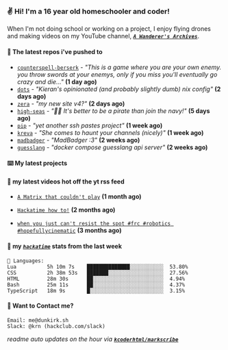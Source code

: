 ### ✌️ Hi! I'm a 16 year old homeschooler and coder!

When I'm not doing school or working on a project, I enjoy flying drones and making videos on my YouTube channel, [**_`A Wanderer's Archives`_**](https://youtube.com/@wanderer.archives).

#### 👷 The latest repos i've pushed to

- [`counterspell-berserk`](https://github.com/thelegendofmario/counterspell-berserk) - _"This is a game where you are your own enemy. you throw swords at your enemys, only if you miss you'll eventually go crazy and die..."_ **(1 day ago)**
- [`dots`](https://github.com/taciturnaxolotl/dots) - _"Kieran's opinionated (and probably slightly dumb) nix config"_ **(2 days ago)**
- [`zera`](https://github.com/taciturnaxolotl/zera) - _"my new site v4?"_ **(2 days ago)**
- [`high-seas`](https://github.com/hackclub/high-seas) - _"🏴‍☠️ It's better to be a pirate than join the navy!"_ **(5 days ago)**
- [`pip`](https://github.com/taciturnaxolotl/pip) - _"yet another ssh pastes project"_ **(1 week ago)**
- [`kreva`](https://github.com/taciturnaxolotl/kreva) - _"She comes to haunt your channels (nicely)"_ **(1 week ago)**
- [`madbadger`](https://github.com/taciturnaxolotl/madbadger) - _"MadBadger :3"_ **(2 weeks ago)**
- [`guesslang`](https://github.com/taciturnaxolotl/guesslang) - _"docker compose guesslang api server"_ **(2 weeks ago)**

#### ⌨️ My latest projects


#### 🍿 my latest videos hot off the yt rss feed

- [`A Matrix that couldn't play`](https://www.youtube.com/watch?v=NodwjZF7uZw) **(1 month ago)**

- [`Hackatime how to!`](https://www.youtube.com/watch?v=eKoD9yyr1To) **(2 months ago)**

- [`when you just can't resist the spot #frc #robotics #hopefullycinematic`](https://www.youtube.com/watch?v=Y7SZ_TDleGM) **(3 months ago)**



#### 📡 my [_`hackatime`_](https://waka.hackclub.com) stats from the last week

```text
💾 Languages:
Lua          5h 10m 7s    ██████████████░░░░░░░░░░░  53.80%
CSS          2h 38m 53s   ███████░░░░░░░░░░░░░░░░░░  27.56%
HTML         28m 30s      ██░░░░░░░░░░░░░░░░░░░░░░░  4.94%
Bash         25m 11s      ██░░░░░░░░░░░░░░░░░░░░░░░  4.37%
TypeScript   18m 9s       █░░░░░░░░░░░░░░░░░░░░░░░░  3.15%
```

#### 📮 Want to Contact me?

```text
Email: me@dunkirk.sh
Slack: @krn (hackclub.com/slack)
```

_readme auto updates on the hour via [**`kcoderhtml/markscribe`**](https://github.com/kcoderhtml/markscribe)_
